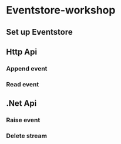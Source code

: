 # Eventstore-workshop

## Set up Eventstore

## Http Api
### Append event
### Read event

## .Net Api
### Raise event
### Delete stream
